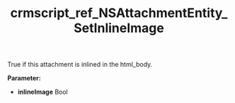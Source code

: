 ﻿---
title: crmscript_ref_NSAttachmentEntity_SetInlineImage
description: NSAttachmentEntity.SetInlineImage(Bool inlineImage)
intellisense: NSAttachmentEntity.SetInlineImage
keywords: NSAttachmentEntity, GetInlineImage
so.topic: reference
---

True if this attachment is inlined in the html_body.

**Parameter:** 
 - **inlineImage** Bool

